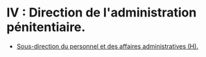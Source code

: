# IV : Direction de l'administration pénitentiaire.

- [Sous-direction du personnel et des affaires administratives (H).](sous-direction-du-personnel-et)
